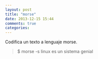 ```yaml
---
layout: post
title: "morse"
date: 2013-12-15 15:44
comments: true
categories: 
---
```

Codifica un texto a lenguaje morse.

>$ morse -s linux es un sistema genial

